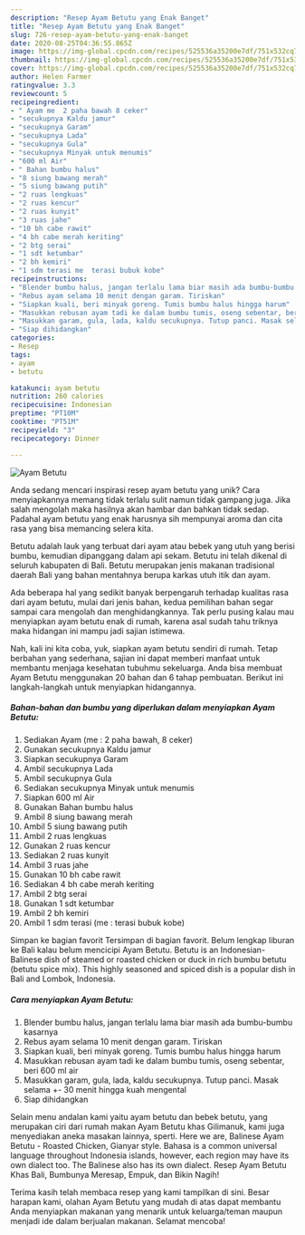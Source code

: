 ```yaml
---
description: "Resep Ayam Betutu yang Enak Banget"
title: "Resep Ayam Betutu yang Enak Banget"
slug: 726-resep-ayam-betutu-yang-enak-banget
date: 2020-08-25T04:36:55.865Z
image: https://img-global.cpcdn.com/recipes/525536a35200e7df/751x532cq70/ayam-betutu-foto-resep-utama.jpg
thumbnail: https://img-global.cpcdn.com/recipes/525536a35200e7df/751x532cq70/ayam-betutu-foto-resep-utama.jpg
cover: https://img-global.cpcdn.com/recipes/525536a35200e7df/751x532cq70/ayam-betutu-foto-resep-utama.jpg
author: Helen Farmer
ratingvalue: 3.3
reviewcount: 5
recipeingredient:
- " Ayam me  2 paha bawah 8 ceker"
- "secukupnya Kaldu jamur"
- "secukupnya Garam"
- "secukupnya Lada"
- "secukupnya Gula"
- "secukupnya Minyak untuk menumis"
- "600 ml Air"
- " Bahan bumbu halus"
- "8 siung bawang merah"
- "5 siung bawang putih"
- "2 ruas lengkuas"
- "2 ruas kencur"
- "2 ruas kunyit"
- "3 ruas jahe"
- "10 bh cabe rawit"
- "4 bh cabe merah keriting"
- "2 btg serai"
- "1 sdt ketumbar"
- "2 bh kemiri"
- "1 sdm terasi me  terasi bubuk kobe"
recipeinstructions:
- "Blender bumbu halus, jangan terlalu lama biar masih ada bumbu-bumbu kasarnya"
- "Rebus ayam selama 10 menit dengan garam. Tiriskan"
- "Siapkan kuali, beri minyak goreng. Tumis bumbu halus hingga harum"
- "Masukkan rebusan ayam tadi ke dalam bumbu tumis, oseng sebentar, beri 600 ml air"
- "Masukkan garam, gula, lada, kaldu secukupnya. Tutup panci. Masak selama +- 30 menit hingga kuah mengental"
- "Siap dihidangkan"
categories:
- Resep
tags:
- ayam
- betutu

katakunci: ayam betutu 
nutrition: 260 calories
recipecuisine: Indonesian
preptime: "PT10M"
cooktime: "PT51M"
recipeyield: "3"
recipecategory: Dinner

---
```



![Ayam Betutu](https://img-global.cpcdn.com/recipes/525536a35200e7df/751x532cq70/ayam-betutu-foto-resep-utama.jpg)

Anda sedang mencari inspirasi resep ayam betutu yang unik? Cara menyiapkannya memang tidak terlalu sulit namun tidak gampang juga. Jika salah mengolah maka hasilnya akan hambar dan bahkan tidak sedap. Padahal ayam betutu yang enak harusnya sih mempunyai aroma dan cita rasa yang bisa memancing selera kita.

Betutu adalah lauk yang terbuat dari ayam atau bebek yang utuh yang berisi bumbu, kemudian dipanggang dalam api sekam. Betutu ini telah dikenal di seluruh kabupaten di Bali. Betutu merupakan jenis makanan tradisional daerah Bali yang bahan mentahnya berupa karkas utuh itik dan ayam.

Ada beberapa hal yang sedikit banyak berpengaruh terhadap kualitas rasa dari ayam betutu, mulai dari jenis bahan, kedua pemilihan bahan segar sampai cara mengolah dan menghidangkannya. Tak perlu pusing kalau mau menyiapkan ayam betutu enak di rumah, karena asal sudah tahu triknya maka hidangan ini mampu jadi sajian istimewa.


Nah, kali ini kita coba, yuk, siapkan ayam betutu sendiri di rumah. Tetap berbahan yang sederhana, sajian ini dapat memberi manfaat untuk membantu menjaga kesehatan tubuhmu sekeluarga. Anda bisa membuat Ayam Betutu menggunakan 20 bahan dan 6 tahap pembuatan. Berikut ini langkah-langkah untuk menyiapkan hidangannya.

<!--inarticleads1-->

##### Bahan-bahan dan bumbu yang diperlukan dalam menyiapkan Ayam Betutu:

1. Sediakan  Ayam (me : 2 paha bawah, 8 ceker)
1. Gunakan secukupnya Kaldu jamur
1. Siapkan secukupnya Garam
1. Ambil secukupnya Lada
1. Ambil secukupnya Gula
1. Sediakan secukupnya Minyak untuk menumis
1. Siapkan 600 ml Air
1. Gunakan  Bahan bumbu halus
1. Ambil 8 siung bawang merah
1. Ambil 5 siung bawang putih
1. Ambil 2 ruas lengkuas
1. Gunakan 2 ruas kencur
1. Sediakan 2 ruas kunyit
1. Ambil 3 ruas jahe
1. Gunakan 10 bh cabe rawit
1. Sediakan 4 bh cabe merah keriting
1. Ambil 2 btg serai
1. Gunakan 1 sdt ketumbar
1. Ambil 2 bh kemiri
1. Ambil 1 sdm terasi (me : terasi bubuk kobe)


Simpan ke bagian favorit Tersimpan di bagian favorit. Belum lengkap liburan ke Bali kalau belum mencicipi Ayam Betutu. Betutu is an Indonesian-Balinese dish of steamed or roasted chicken or duck in rich bumbu betutu (betutu spice mix). This highly seasoned and spiced dish is a popular dish in Bali and Lombok, Indonesia. 

<!--inarticleads2-->

##### Cara menyiapkan Ayam Betutu:

1. Blender bumbu halus, jangan terlalu lama biar masih ada bumbu-bumbu kasarnya
1. Rebus ayam selama 10 menit dengan garam. Tiriskan
1. Siapkan kuali, beri minyak goreng. Tumis bumbu halus hingga harum
1. Masukkan rebusan ayam tadi ke dalam bumbu tumis, oseng sebentar, beri 600 ml air
1. Masukkan garam, gula, lada, kaldu secukupnya. Tutup panci. Masak selama +- 30 menit hingga kuah mengental
1. Siap dihidangkan


Selain menu andalan kami yaitu ayam betutu dan bebek betutu, yang merupakan ciri dari rumah makan Ayam Betutu khas Gilimanuk, kami juga menyediakan aneka masakan lainnya, sperti. Here we are, Balinese Ayam Betutu - Roasted Chicken, Gianyar style. Bahasa is a common universal language throughout Indonesia islands, however, each region may have its own dialect too. The Balinese also has its own dialect. Resep Ayam Betutu Khas Bali, Bumbunya Meresap, Empuk, dan Bikin Nagih! 

Terima kasih telah membaca resep yang kami tampilkan di sini. Besar harapan kami, olahan Ayam Betutu yang mudah di atas dapat membantu Anda menyiapkan makanan yang menarik untuk keluarga/teman maupun menjadi ide dalam berjualan makanan. Selamat mencoba!
